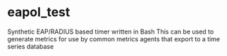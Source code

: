 # eapol_test
Synthetic EAP/RADIUS based timer written in Bash
This can be used to generate metrics for use by common metrics agents that export to a time series database
